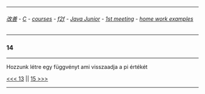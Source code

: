 
---

###### [改善](https://github.com/ttltrk/0C/blob/master/README.MD) - [C](https://github.com/ttltrk/PRG/blob/master/CODING.MD) - [courses](https://github.com/ttltrk/Courses/blob/master/README.MD) - [f2f](https://github.com/ttltrk/Courses/blob/master/F2F/F2F.MD) - [Java Junior](https://github.com/ttltrk/PRG/blob/master/JAVA/DOC/BJM/TOMI/JJ.MD) - [1st meeting](https://github.com/ttltrk/PRG/blob/master/JAVA/DOC/BJM/TOMI/01/1st.md) - [home work examples](https://github.com/ttltrk/PRG/blob/master/JAVA/DOC/BJM/TOMI/01/feladat.md)

---

### 14

---

Hozzunk létre egy függvényt ami visszaadja a pi értékét

[<<< 13](https://github.com/ttltrk/PRG/blob/master/JAVA/DOC/BJM/TOMI/01/EX/13/13.MD) ||
[15 >>>](https://github.com/ttltrk/PRG/blob/master/JAVA/DOC/BJM/TOMI/01/EX/15/15.MD)

---
